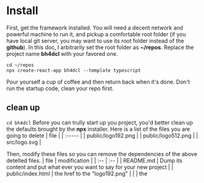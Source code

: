# Install
First, get the framework installed.
You will need a decent network and powerful machine to run it, and pickup a comfortable root folder (if you have local git server, you may want to use its root folder instead of the **github**). In this doc, I arbitrarily set the root folder as **~/repos**.
Replace the project name **bh4dcl** with your favored one.
```
cd ~/repos
npx create-react-app bh4dcl --template typescript
```

Pour yourself a cup of coffee and then return back when it's done.
Don't run the startup code, clean your repo first.

## clean up
```cd bh4dcl```
Before you can trully start up you project, you'd better clean up the defaults brought by the **npx** installer.
Here is a list of the files you are going to delete
| file               |
| :-----             |
| public/logo192.png |
| public/logo512.png |
| src/logo.svg       |

Then, modify these files so you can remove the dependencies of the above detelted files.
| file                 | modification                                                            |
| :--                  | :--                                                                     |
| README.md            | Dump its content and put what ever you want to say for your new project |
| public/index.html    | the <link> href to the "logo192.png"                                    |
|                      | the <title> content to your favored one.                                |
| public/manifest.json | the **short_name**                                                      |
|                      | the **name**                                                            |
|                      | remove the "logo192.png" and "logo512.png" part                         |
| src/App.js           | remove the imports of **React** and **logo**                            |
|                      | Dump the <header> element in the <div>, only keep the <div> it self.    |


Now, test see it's still working:
```npm t```
Lucky enough, you will the see a beautiful **green** result.
![Test Succeed](images/test-succeed.png | height=200)
